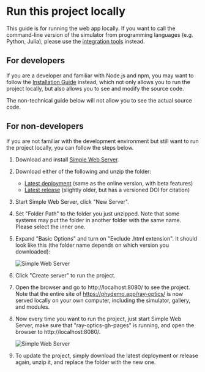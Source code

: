 # Run this project locally

This guide is for running the web app locally. If you want to call the command-line version of the simulator from programming languages (e.g. Python, Julia), please use the [integration tools](https://github.com/ricktu288/ray-optics/tree/dist-integrations) instead.

## For developers

If you are a developer and familiar with Node.js and npm, you may want to follow the [Installation Guide](https://github.com/ricktu288/ray-optics?tab=readme-ov-file#installation) instead, which not only allows you to run the project locally, but also allows you to see and modify the source code.

The non-technical guide below will not allow you to see the actual source code.

## For non-developers

If you are not familiar with the development environment but still want to run the project locally, you can follow the steps below.

1. Download and install [Simple Web Server](https://simplewebserver.org/).
2. Download either of the following and unzip the folder:
   - [Latest deployment](https://github.com/ricktu288/ray-optics/archive/refs/heads/gh-pages.zip) (same as the online version, with beta features)
   - [Latest release](https://github.com/ricktu288/ray-optics/releases/latest) (slightly older, but has a versioned DOI for citation)
3. Start Simple Web Server, click "New Server".
4. Set "Folder Path" to the folder you just unzipped. Note that some systems may put the folder in another folder with the same name. Please select the inner one.
5. Expand "Basic Options" and turn on "Exclude .html extension". It should look like this (the folder name depends on which version you downloaded):

    ![Simple Web Server](https://raw.githubusercontent.com/ricktu288/ray-optics/refs/heads/master/run-locally/simple-web-server-config.png)

6. Click "Create server" to run the project.
7. Open the browser and go to http://localhost:8080/ to see the project. Note that the entire site of https://phydemo.app/ray-optics/ is now served locally on your own computer, including the simulator, gallery, and modules.
8. Now every time you want to run the project, just start Simple Web Server, make sure that "ray-optics-gh-pages" is running, and open the browser to http://localhost:8080/.

    ![Simple Web Server](https://raw.githubusercontent.com/ricktu288/ray-optics/refs/heads/master/run-locally/simple-web-server-running.png)

9. To update the project, simply download the latest deployment or release again, unzip it, and replace the folder with the new one.